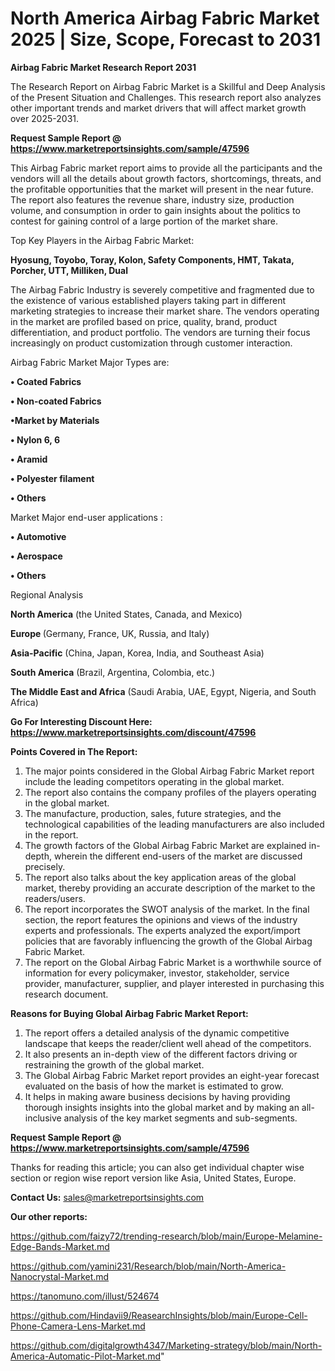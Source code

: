 # North America Airbag Fabric Market 2025 | Size, Scope, Forecast to 2031

<strong>Airbag Fabric Market Research Report 2031</strong>

The Research Report on Airbag Fabric Market is a Skillful and Deep Analysis of the Present Situation and Challenges. This research report also analyzes other important trends and market drivers that will affect market growth over 2025-2031.

<strong>Request Sample Report @ <a href=https://www.marketreportsinsights.com/sample/47596>https://www.marketreportsinsights.com/sample/47596</a></strong>

This Airbag Fabric market report aims to provide all the participants and the vendors will all the details about growth factors, shortcomings, threats, and the profitable opportunities that the market will present in the near future. The report also features the revenue share, industry size, production volume, and consumption in order to gain insights about the politics to contest for gaining control of a large portion of the market share.

Top Key Players in the Airbag Fabric Market:

<strong>Hyosung, Toyobo, Toray, Kolon, Safety Components, HMT, Takata, Porcher, UTT, Milliken, Dual</strong>

The Airbag Fabric Industry is severely competitive and fragmented due to the existence of various established players taking part in different marketing strategies to increase their market share. The vendors operating in the market are profiled based on price, quality, brand, product differentiation, and product portfolio. The vendors are turning their focus increasingly on product customization through customer interaction.

Airbag Fabric Market Major Types are:

<strong>•  Coated Fabrics

•  Non-coated Fabrics

•Market by Materials

•  Nylon 6, 6

•  Aramid

•  Polyester filament

•  Others</strong>

Market Major end-user applications :

<strong>•  Automotive

•  Aerospace

•  Others</strong>

Regional Analysis

</u><strong><b>North America</b></strong> (the United States, Canada, and Mexico)

<strong><b>Europe </b></strong>(Germany, France, UK, Russia, and Italy)

<strong><b>Asia-Pacific</b></strong> (China, Japan, Korea, India, and Southeast Asia)

<strong><b>South America</b></strong> (Brazil, Argentina, Colombia, etc.)

<strong><b>The Middle East and Africa</b></strong> (Saudi Arabia, UAE, Egypt, Nigeria, and South Africa)

<strong>Go For Interesting Discount Here: <a href=https://www.marketreportsinsights.com/discount/47596>https://www.marketreportsinsights.com/discount/47596</a></strong>

<strong>Points Covered in The Report:</strong>
<ol>
  <li>The major points considered in the Global Airbag Fabric Market report include the leading competitors operating in the global market.</li>
  <li>The report also contains the company profiles of the players operating in the global market.</li>
  <li>The manufacture, production, sales, future strategies, and the technological capabilities of the leading manufacturers are also included in the report.</li>
  <li>The growth factors of the Global Airbag Fabric Market are explained in-depth, wherein the different end-users of the market are discussed precisely.</li>
  <li>The report also talks about the key application areas of the global market, thereby providing an accurate description of the market to the readers/users.</li>
  <li>The report incorporates the SWOT analysis of the market. In the final section, the report features the opinions and views of the industry experts and professionals. The experts analyzed the export/import policies that are favorably influencing the growth of the Global Airbag Fabric Market.</li>
  <li>The report on the Global Airbag Fabric Market is a worthwhile source of information for every policymaker, investor, stakeholder, service provider, manufacturer, supplier, and player interested in purchasing this research document.</li>
</ol>
<strong>Reasons for Buying Global Airbag Fabric Market Report:</strong>

<ol>
  <li>The report offers a detailed analysis of the dynamic competitive landscape that keeps the reader/client well ahead of the competitors.</li>
  <li>It also presents an in-depth view of the different factors driving or restraining the growth of the global market.</li>
  <li>The Global Airbag Fabric Market report provides an eight-year forecast evaluated on the basis of how the market is estimated to grow.</li>
  <li>It helps in making aware business decisions by having providing thorough insights insights into the global market and by making an all-inclusive analysis of the key market segments and sub-segments.</li>
</ol>
<strong>Request Sample Report @ <a href=https://www.marketreportsinsights.com/sample/47596>https://www.marketreportsinsights.com/sample/47596</a></strong>


Thanks for reading this article; you can also get individual chapter wise section or region wise report version like Asia, United States, Europe.

<strong>Contact Us:</strong>
sales@marketreportsinsights.com

<strong>Our other reports:</strong>

<a href=https://github.com/faizy72/trending-research/blob/main/Europe-Melamine-Edge-Bands-Market.md>https://github.com/faizy72/trending-research/blob/main/Europe-Melamine-Edge-Bands-Market.md</a>

<a href=https://github.com/yamini231/Research/blob/main/North-America-Nanocrystal-Market.md>https://github.com/yamini231/Research/blob/main/North-America-Nanocrystal-Market.md</a>

<a href=https://tanomuno.com/illust/524674>https://tanomuno.com/illust/524674</a>

<a href=https://github.com/Hindavii9/ReasearchInsights/blob/main/Europe-Cell-Phone-Camera-Lens-Market.md>https://github.com/Hindavii9/ReasearchInsights/blob/main/Europe-Cell-Phone-Camera-Lens-Market.md</a>

<a href=https://github.com/digitalgrowth4347/Marketing-strategy/blob/main/North-America-Automatic-Pilot-Market.md>https://github.com/digitalgrowth4347/Marketing-strategy/blob/main/North-America-Automatic-Pilot-Market.md</a>"
